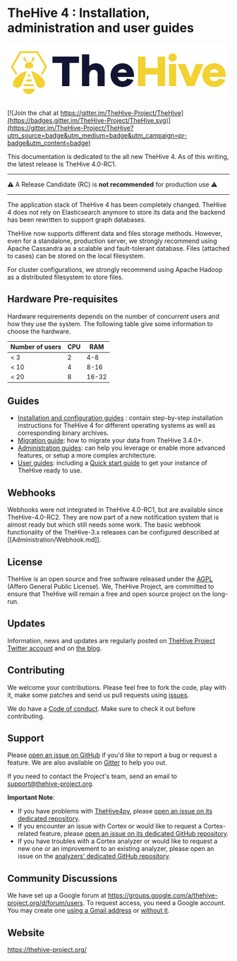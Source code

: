 # TheHive 4 : Installation, administration and user guides

![](files/thehive-logo.png)

[![Join the chat at https://gitter.im/TheHive-Project/TheHive](https://badges.gitter.im/TheHive-Project/TheHive.svg)](https://gitter.im/TheHive-Project/TheHive?utm_source=badge&utm_medium=badge&utm_campaign=pr-badge&utm_content=badge)

This documentation is dedicated to the all new TheHive 4. As of this writing, the latest release is TheHive 4.0-RC1. 

---

⚠️ A Release Candidate (RC) is **not recommended** for production use ⚠️

---

The application stack of TheHive 4 has been completely changed. TheHive 4 does not rely on Elasticsearch anymore to
 store its data and the backend has been rewritten to support graph databases.

TheHive now supports different data and files storage methods. However, even for a standalone, production server, we
 strongly recommend using Apache Cassandra as a scalable and fault-tolerant database. Files (attached to cases) can
  be stored on the local filesystem.

For cluster configurations, we strongly recommend using Apache Hadoop as a distributed filesystem to store files.

## Hardware Pre-requisites

Hardware requirements depends on the number of concurrent users and how they use the system. The following table give some information to choose the hardware.

| Number of users | CPU  | RAM   |
| --------------- | ---- | ----- |
| < 3             | 2    | 4-8   |
| < 10            | 4    | 8-16  |
| < 20            | 8    | 16-32 |

## Guides

- [Installation and configuration guides](Installation/README.md) : contain step-by-step installation instructions for
 TheHive 4 for different operating systems as well as corresponding binary archives.
- [Migration guide](Administration/Migration.md): how to migrate your data from TheHive 3.4.0+.
- [Administration guides](Administration/README.md): can help you leverage or enable more advanced features, or setup
 a more complex architecture.
- [User guides](User/README.md): including a [Quick start guide](User/Quick-start.md) to get your instance of TheHive
 ready to use.

## Webhooks
Webhooks were not integrated in TheHive 4.0-RC1, but are available since TheHive-4.0-RC2. They are now part of a new notification system that is almost ready but which still needs some work. The basic webhook functionality of the TheHive-3.x releases can be configured described at [[Administration/Webhook.md]]. 

## License
TheHive is an open source and free software released under the [AGPL](https://github.com/TheHive-Project/TheHive/blob/master/LICENSE) (Affero General Public License). We, TheHive Project, are committed to ensure that TheHive will remain a free and open source project on the long-run.

## Updates
Information, news and updates are regularly posted on [TheHive Project Twitter account](https://twitter.com/thehive_project) and on [the blog](https://blog.thehive-project.org/).

## Contributing
We welcome your contributions. Please feel free to fork the code, play with it, make some patches and send us pull requests using [issues](https://github.com/TheHive-Project/TheHive/issues).

We do have a [Code of conduct](../code_of_conduct.md). Make sure to check it out before contributing.

## Support
Please [open an issue on GitHub](https://github.com/TheHive-Project/TheHive/issues) if you'd like to report a bug or request a feature. We are also available on [Gitter](https://gitter.im/TheHive-Project/TheHive) to help you out.

If you need to contact the Project's team, send an email to <support@thehive-project.org>.

**Important Note**:

- If you have problems with [TheHive4py](https://github.com/TheHive-Project/TheHive4py), please [open an issue on its dedicated repository](https://github.com/TheHive-Project/TheHive4py/issues/new).
- If you encounter an issue with Cortex or would like to request a Cortex-related feature, please [open an issue on its dedicated GitHub repository](https://github.com/TheHive-Project/Cortex/issues/new).
- If you have troubles with a Cortex analyzer or would like to request a new one or an improvement to an existing analyzer, please open an issue on the [analyzers' dedicated GitHub repository](https://github.com/TheHive-Project/cortex-analyzers/issues/new).

## Community Discussions
We have set up a Google forum at <https://groups.google.com/a/thehive-project.org/d/forum/users>. To request access, you need a Google account. You may create one [using a Gmail address](https://accounts.google.com/SignUp?hl=en) or [without it](https://accounts.google.com/SignUpWithoutGmail?hl=en).

## Website
<https://thehive-project.org/>

